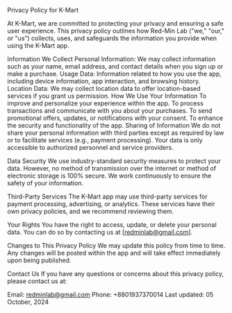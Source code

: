 Privacy Policy for K-Mart

At K-Mart, we are committed to protecting your privacy and ensuring a safe user experience. This privacy policy outlines how Red-Min Lab ("we," "our," or "us") collects, uses, and safeguards the information you provide when using the K-Mart app.

Information We Collect
Personal Information: We may collect information such as your name, email address, and contact details when you sign up or make a purchase.
Usage Data: Information related to how you use the app, including device information, app interaction, and browsing history.
Location Data: We may collect location data to offer location-based services if you grant us permission.
How We Use Your Information
To improve and personalize your experience within the app.
To process transactions and communicate with you about your purchases.
To send promotional offers, updates, or notifications with your consent.
To enhance the security and functionality of the app.
Sharing of Information
We do not share your personal information with third parties except as required by law or to facilitate services (e.g., payment processing). Your data is only accessible to authorized personnel and service providers.

Data Security
We use industry-standard security measures to protect your data. However, no method of transmission over the internet or method of electronic storage is 100% secure. We work continuously to ensure the safety of your information.

Third-Party Services
The K-Mart app may use third-party services for payment processing, advertising, or analytics. These services have their own privacy policies, and we recommend reviewing them.

Your Rights
You have the right to access, update, or delete your personal data. You can do so by contacting us at [redminlab@gmail.com].

Changes to This Privacy Policy
We may update this policy from time to time. Any changes will be posted within the app and will take effect immediately upon being published.

Contact Us
If you have any questions or concerns about this privacy policy, please contact us at:

Email: redminlab@gmail.com
Phone: +8801937370014
Last updated: 05 October, 2024